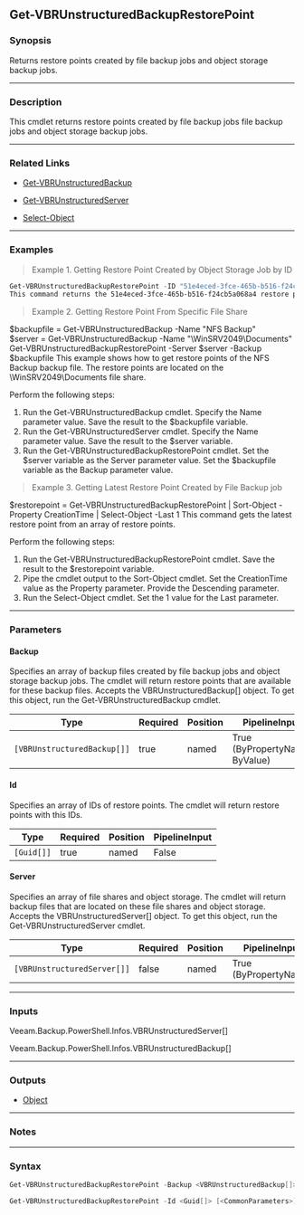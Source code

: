 Get-VBRUnstructuredBackupRestorePoint
-------------------------------------

### Synopsis
Returns restore points created by file backup jobs and object storage backup jobs.

---

### Description

This cmdlet returns restore points created by file backup jobs file backup jobs and object storage backup jobs.

---

### Related Links
* [Get-VBRUnstructuredBackup](Get-VBRUnstructuredBackup)

* [Get-VBRUnstructuredServer](Get-VBRUnstructuredServer)

* [Select-Object](https://learn.microsoft.com/powershell/module/Microsoft.PowerShell.Utility/Select-Object)

---

### Examples
> Example 1. Getting Restore Point Created by Object Storage Job by ID

```PowerShell
Get-VBRUnstructuredBackupRestorePoint -ID "51e4eced-3fce-465b-b516-f24cb5a068a4"
This command returns the 51e4eced-3fce-465b-b516-f24cb5a068a4 restore point created by object storage job.
```
> Example 2. Getting Restore Point From Specific File Share

$backupfile = Get-VBRUnstructuredBackup -Name "NFS Backup"      
$server = Get-VBRUnstructuredBackup -Name "\\WinSRV2049\Documents"      
Get-VBRUnstructuredBackupRestorePoint -Server $server -Backup $backupfile
This example shows how to get restore points of the NFS Backup backup file. The restore points are located on the \WinSRV2049\Documents file share.

Perform the following steps:
1. Run the Get-VBRUnstructuredBackup cmdlet. Specify the Name parameter value. Save the result to the $backupfile variable.
2. Run the Get-VBRUnstructuredServer cmdlet. Specify the Name parameter value. Save the result to the $server variable.
3. Run the Get-VBRUnstructuredBackupRestorePoint cmdlet. Set the $server variable as the Server parameter value. Set the $backupfile variable as the Backup parameter value.
> Example 3. Getting Latest Restore Point Created by File Backup job

$restorepoint = Get-VBRUnstructuredBackupRestorePoint | Sort-Object -Property CreationTime | Select-Object -Last 1
This command gets the latest restore point from an array of restore points.

Perform the following steps:
1. Run the Get-VBRUnstructuredBackupRestorePoint cmdlet. Save the result to the $restorepoint variable.
2. Pipe the cmdlet output to the Sort-Object cmdlet. Set the CreationTime value as the Property parameter. Provide the Descending parameter.
3. Run the Select-Object cmdlet. Set the 1 value for the Last parameter.

---

### Parameters
#### **Backup**
Specifies an array of backup files created by file backup jobs and object storage backup jobs. The cmdlet will return restore points that are available for these backup files. Accepts the VBRUnstructuredBackup[] object.  To get this object, run the Get-VBRUnstructuredBackup cmdlet.

|Type                       |Required|Position|PipelineInput                 |
|---------------------------|--------|--------|------------------------------|
|`[VBRUnstructuredBackup[]]`|true    |named   |True (ByPropertyName, ByValue)|

#### **Id**
Specifies an array of IDs of restore points. The cmdlet will return restore points with this IDs.

|Type      |Required|Position|PipelineInput|
|----------|--------|--------|-------------|
|`[Guid[]]`|true    |named   |False        |

#### **Server**
Specifies an array of file shares and object storage. The cmdlet will return backup files that are located on these file shares and object storage.
Accepts the VBRUnstructuredServer[] object.  To get this object, run the Get-VBRUnstructuredServer cmdlet.

|Type                       |Required|Position|PipelineInput        |
|---------------------------|--------|--------|---------------------|
|`[VBRUnstructuredServer[]]`|false   |named   |True (ByPropertyName)|

---

### Inputs
Veeam.Backup.PowerShell.Infos.VBRUnstructuredServer[]

Veeam.Backup.PowerShell.Infos.VBRUnstructuredBackup[]

---

### Outputs
* [Object](https://learn.microsoft.com/en-us/dotnet/api/System.Object)

---

### Notes

---

### Syntax
```PowerShell
Get-VBRUnstructuredBackupRestorePoint -Backup <VBRUnstructuredBackup[]> [-Server <VBRUnstructuredServer[]>] [<CommonParameters>]
```
```PowerShell
Get-VBRUnstructuredBackupRestorePoint -Id <Guid[]> [<CommonParameters>]
```
